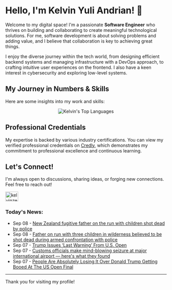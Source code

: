 # Hello, I'm Kelvin Yuli Andrian! 👋

Welcome to my digital space! I'm a passionate **Software Engineer** who thrives on building and collaborating to create meaningful technological solutions. For me, software development is about solving problems and adding value, and I believe that collaboration is key to achieving great things.

I enjoy the diverse journey within the tech world, from designing efficient backend systems and managing infrastructure with a DevOps approach, to crafting intuitive user experiences on the frontend. I also have a keen interest in cybersecurity and exploring low-level systems.

## My Journey in Numbers & Skills

Here are some insights into my work and skills:

<p align="center">
  <img src="https://github-readme-stats.vercel.app/api/top-langs/?username=kelvinzer0&layout=compact&theme=radical" alt="Kelvin's Top Languages" />
</p>

## Professional Credentials

My expertise is backed by various industry certifications. You can view my verified professional credentials on [Credly](https://www.credly.com/users/kelvin-yuli-andrian/badges), which demonstrates my commitment to professional excellence and continuous learning.

## Let's Connect!

I'm always open to discussions, sharing ideas, or forging new connections. Feel free to reach out!

<p align="left">
    <a href="https://linkedin.com/in/kelvinzero" target="blank"><img align="center" src="https://cdn.jsdelivr.net/npm/simple-icons@3.0.1/icons/linkedin.svg" alt="kelvinzero" height="30" width="40" /></a>
</p>

### Today's News:

<!-- feed start -->
- Sep 08 - [New Zealand fugitive father on the run with children shot dead by police](https://www.yahoo.com/news/articles/zealand-fugitive-father-run-children-025316638.html)
- Sep 08 - [Father on run with three children in wilderness believed to be shot dead during armed confrontation with police](https://www.yahoo.com/news/articles/father-run-three-children-wilderness-002911288.html)
- Sep 07 - [Trump Issues ‘Last Warning’ From U.S. Open](https://www.yahoo.com/news/articles/trump-issues-last-warning-u-234203735.html)
- Sep 07 - [Customs officials make mind-blowing seizure at major international airport — here's what they found](https://www.yahoo.com/news/articles/customs-officials-mind-blowing-seizure-224500487.html)
- Sep 07 - [People Are Absolutely Losing It Over Donald Trump Getting Booed At The US Open Final](https://www.yahoo.com/news/articles/people-absolutely-losing-over-donald-205617626.html)
<!-- feed end -->

---

Thank you for visiting my profile!
